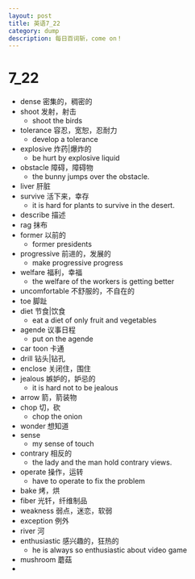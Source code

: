 ```yaml
---
layout: post
title: 英语7_22
category: dump
description: 每日百词斩，come on！
---
```


# 7_22

* dense 密集的，稠密的
* shoot 发射，射击
	* shoot the birds
* tolerance 容忍，宽恕，忍耐力
	* develop a tolerance
* explosive 炸药|爆炸的
	* be hurt by explosive liquid
* obstacle 障碍，障碍物
	* the bunny jumps over the obstacle.
* liver 肝脏
* survive 活下来，幸存
	* it is hard for plants to survive in the desert.
* describe 描述
* rag 抹布
* former 以前的
	* former presidents
* progressive 前进的，发展的
	* make progressive progress
* welfare 福利，幸福
	* the welfare of the workers is getting better
* uncomfortable 不舒服的，不自在的
* toe 脚趾
* diet 节食|饮食
	* eat a diet of only fruit and vegetables
* agende 议事日程
	* put on the agende
* car toon 卡通
* drill 钻头|钻孔
* enclose 关闭住，围住
* jealous 嫉妒的，妒忌的
	* it is hard not to be jealous
* arrow 箭，箭装物
* chop 切，砍
	* chop the onion
* wonder 想知道
* sense 
	* my sense of touch
* contrary 相反的
	* the lady and the man hold contrary views.
* operate 操作，运转
	* have to operate to fix the problem
* bake 烤，烘
* fiber 光钎，纤维制品
* weakness 弱点，迷恋，软弱
* exception 例外
* river 河
* enthusiastic 感兴趣的，狂热的
	* he is always so enthusiastic about video game
* mushroom 蘑菇
* 